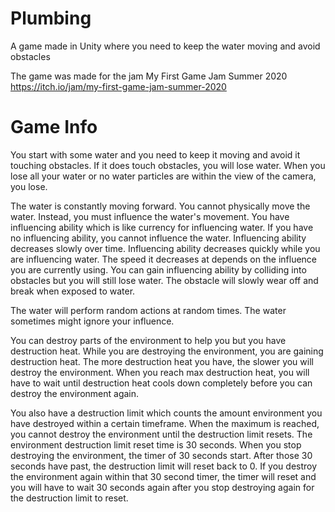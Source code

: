 # Plumbing

A game made in Unity where you need to keep the water moving and avoid obstacles

The game was made for the jam My First Game Jam Summer 2020 https://itch.io/jam/my-first-game-jam-summer-2020

# Game Info

You start with some water and you need to keep it moving and avoid it touching obstacles. If it does touch obstacles, you will lose water. When you lose all your water or no water particles are within the view of the camera, you lose.

The water is constantly moving forward. You cannot physically move the water. Instead, you must influence the water's movement. You have influencing ability which is like currency for influencing water. If you have no influencing ability, you cannot influence the water. Influencing ability decreases slowly over time. Influencing ability decreases quickly while you are influencing water. The speed it decreases at depends on the influence you are currently using. You can gain influencing ability by colliding into obstacles but you will still lose water. The obstacle will slowly wear off and break when exposed to water.

The water will perform random actions at random times. The water sometimes might ignore your influence.

You can destroy parts of the environment to help you but you have destruction heat. While you are destroying the environment, you are gaining destruction heat. The more destruction heat you have, the slower you will destroy the environment. When you reach max destruction heat, you will have to wait until destruction heat cools down completely before you can destroy the environment again. 

You also have a destruction limit which counts the amount environment you have destroyed within a certain timeframe. When the maximum is reached, you cannot destroy the environment until the destruction limit resets. The environment destruction limit reset time is 30 seconds. When you stop destroying the environment, the timer of 30 seconds start. After those 30 seconds have past, the destruction limit will reset back to 0. If you destroy the environment again within that 30 second timer, the timer will reset and you will have to wait 30 seconds again after you stop destroying again for the destruction limit to reset.
